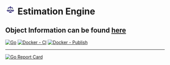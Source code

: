 



# ![PɾσƚσCɳƚɾʅᏒ](assets/favicon-32x32.png) Estimation Engine

Object Information can be found [here](design/catalog) 
---
[![Go](https://github.com/mt1976/ebEstimates/actions/workflows/go.yml/badge.svg)](https://github.com/mt1976/ebEstimates/actions/workflows/go.yml)
[![Docker - CI](https://github.com/mt1976/ebEstimates/actions/workflows/docker-image.yml/badge.svg)](https://github.com/mt1976/ebEstimates/actions/workflows/docker-image.yml)
[![Docker - Publish](https://github.com/mt1976/ebEstimates/actions/workflows/docker_push.yml/badge.svg)](https://github.com/mt1976/ebEstimates/actions/workflows/docker_push.yml)



---
[![Go Report Card](https://goreportcard.com/badge/github.com/mt1976/ebEstimates)](https://goreportcard.com/report/github.com/mt1976/ebEstimates)
